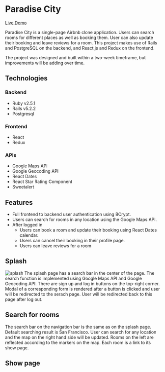 # Paradise City

[Live Demo](https://paradise-city.herokuapp.com/#/)

Paradise City is a single-page Airbnb clone application. Users can search rooms for different places as well as booking them. User can also update their booking and leave reviews for a room. This project makes use of Rails and PostgreSQL on the backend, and React.js and Redux on the frontend.

The project was designed and built within a two-week timeframe, but improvements will be adding over time.

## Technologies
### Backend
* Ruby v2.5.1
* Rails v5.2.2
* Postgresql
### Frontend
* React
* Redux
### APIs
* Google Maps API
* Google Geocoding API
* React Dates
* React Star Rating Component
* Sweetalert

## Features
* Full frontend to backend user authentication using BCrypt.
* Users can search for rooms in any location using the Google Maps API.
* After logged in
  * Users can book a room and update their booking using React Dates calendar.
  * Users can cancel their booking in their profile page.
  * Users can leave reviews for a room

## Splash
![splash](https://s3-us-west-1.amazonaws.com/paradise-city-seed/images/readMe/splash.png)
The splash page has a search bar in the center of the page. The search function is implemented using Google Maps API and Google Geocoding API. There are sign up and log in buttons on the top-right corner. Modal of a corresponding form is rendered after a button is clicked and user will be redirected to the serach page. User will be redirected back to this page after log out.

## Search for rooms
The search bar on the navigation bar is the same as on the splash page. Default searching result is San Francisco. User can search for any location and the map on the right hand side will be updated. Rooms on the left are reflected according to the markers on the map. Each room is a link to its show page.

## Show page



